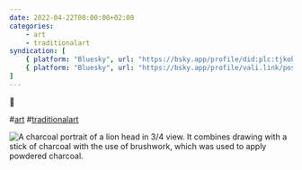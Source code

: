 ```yaml
---
date: 2022-04-22T00:00:00+02:00
categories:
    - art
    - traditionalart
syndication: [
    { platform: "Bluesky", url: "https://bsky.app/profile/did:plc:tjkokzqdnfzzlaxdjjzzzi5b/post/3k52spdkx232b", hidden: true },
    { platform: "Bluesky", url: "https://bsky.app/profile/vali.link/post/3k52spdkx232b" }
]
---
```

🦁

#<a href="/categories/art" class="p-category">art</a> #<a href="/categories/traditionalart" class="p-category">traditionalart</a>

<img src="/posts/2022-04-22_0000/lion.jpg" alt="A charcoal portrait of a lion head in 3/4 view. It combines drawing with a stick of charcoal with the use of brushwork, which was used to apply powdered charcoal.">